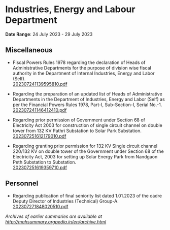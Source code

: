# Industries, Energy and Labour Department

**Date Range**: 24 July 2023 - 29 July 2023


## Miscellaneous
- Fiscal Powers Rules 1978 regarding the declaration of Heads of Administrative Departments for the purpose of division wise fiscal authority in the Department of Internal Industries, Energy and Labor (Self).\
  [202307241139595810.pdf](https://gr.maharashtra.gov.in/Site/Upload/Government%20Resolutions/English/202307241139595810.pdf)

- Regarding the preparation of an updated list of Heads of Administrative Departments in the Department of Industries, Energy and Labor (Self) as per the Financial Powers Rules 1978, Part-I, Sub-Section-I, Serial No.-1.\
  [202307241146412410.pdf](https://gr.maharashtra.gov.in/Site/Upload/Government%20Resolutions/English/202307241146412410.pdf)

- Regarding prior permission of Government under Section 68 of Electricity Act 2003 for construction of single circuit channel on double tower from 132 KV Pathri Substation to Solar Park Substation.\
  [202307251612179010.pdf](https://gr.maharashtra.gov.in/Site/Upload/Government%20Resolutions/English/202307251612179010.pdf)

- Regarding granting prior permission for 132 KV Single circuit channel 220/132 KV on double tower of the Government under Section 68 of the Electricity Act, 2003 for setting up Solar Energy Park from Nandgaon Peth Substation to Substation.\
  [202307251619359710.pdf](https://gr.maharashtra.gov.in/Site/Upload/Government%20Resolutions/English/202307251619359710.pdf)

## Personnel
- Regarding publication of final seniority list dated 1.01.2023 of the cadre Deputy Director of Industries (Technical) Group-A.\
  [202307271848020510.pdf](https://gr.maharashtra.gov.in/Site/Upload/Government%20Resolutions/English/202307271848020510.pdf)


*Archives of earlier summaries are available at http://mahsummary.orgpedia.in/en/archive.html*